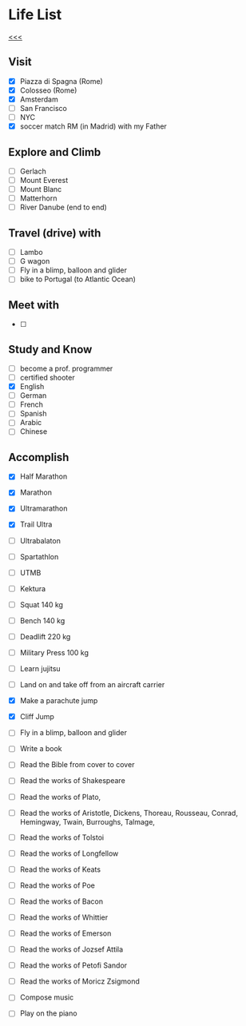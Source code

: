 
Life List
======

[<<<](https://github.com/ttltrk/0con/blob/master/README.MD)

Visit
------

- [x] Piazza di Spagna (Rome)
- [x] Colosseo (Rome)
- [x] Amsterdam
- [ ] San Francisco
- [ ] NYC
- [x] soccer match RM (in Madrid) with my Father

Explore and Climb
------

- [ ] Gerlach
- [ ] Mount Everest
- [ ] Mount Blanc
- [ ] Matterhorn
- [ ] River Danube (end to end)

Travel (drive) with
------

- [ ] Lambo
- [ ] G wagon
- [ ] Fly in a blimp, balloon and glider
- [ ] bike to Portugal (to Atlantic Ocean)

Meet with
------

- [ ] 

Study and Know
------

- [ ] become a prof. programmer
- [ ] certified shooter 
- [x] English 
- [ ] German
- [ ] French
- [ ] Spanish
- [ ] Arabic
- [ ] Chinese

Accomplish
------

- [x] Half Marathon
- [x] Marathon
- [x] Ultramarathon
- [x] Trail Ultra
- [ ] Ultrabalaton
- [ ] Spartathlon
- [ ] UTMB
- [ ] Kektura
- [ ] Squat 140 kg
- [ ] Bench 140 kg
- [ ] Deadlift 220 kg
- [ ] Military Press 100 kg
- [ ] Learn jujitsu
- [ ] Land on and take off from an aircraft carrier
- [x] Make a parachute jump
- [x] Cliff Jump
- [ ] Fly in a blimp, balloon and glider
- [ ] Write a book
- [ ] Read the Bible from cover to cover
- [ ] Read the works of Shakespeare
- [ ] Read the works of Plato, 
- [ ] Read the works of Aristotle, Dickens, Thoreau, Rousseau, Conrad, Hemingway, Twain, Burroughs, Talmage,
- [ ] Read the works of Tolstoi
- [ ] Read the works of Longfellow
- [ ] Read the works of Keats
- [ ] Read the works of Poe
- [ ] Read the works of Bacon
- [ ] Read the works of Whittier
- [ ] Read the works of Emerson
- [ ] Read the works of Jozsef Attila
- [ ] Read the works of Petofi Sandor
- [ ] Read the works of Moricz Zsigmond
- [ ] Compose music
- [ ] Play on the piano








